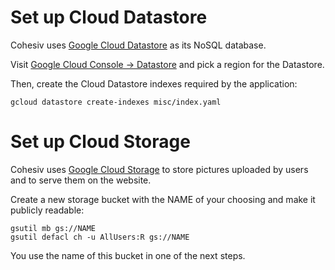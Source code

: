 # Set up Cloud Datastore

Cohesiv uses [Google Cloud Datastore](https://cloud.google.com/datastore) as its
NoSQL database.

Visit [Google Cloud Console &rarr; Datastore](https://console.cloud.google.com/datastore/)
and pick a region for the Datastore.

Then, create the Cloud Datastore indexes required by
the application:

    gcloud datastore create-indexes misc/index.yaml

# Set up Cloud Storage

Cohesiv uses [Google Cloud Storage](https://cloud.google.com/storage) to store pictures
uploaded by users and to serve them on the website.

Create a new storage bucket with the NAME of your choosing and make it publicly readable:

    gsutil mb gs://NAME
    gsutil defacl ch -u AllUsers:R gs://NAME

You use the name of this bucket in one of the next steps.
